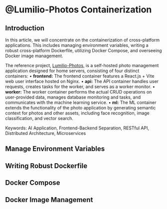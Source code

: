 # @Lumilio-Photos Containerization

## Introduction

In this article, we will concentrate on the containerization of cross-platform applications. This includes managing environment variables, writing a robust cross-platform Dockerfile, utilizing Docker Compose, and overseeing Docker image management.

The reference project, [Lumilio-Photos](https://www.github.com/EdwinZhanCN/Lumilio-Photos), is a self-hosted photo management application designed for home servers, consisting of four distinct containers:
• **frontend:** The frontend container features a React.js + Vite web user interface hosted on Nginx.
• **api:** The API container handles user requests, creates tasks for the worker, and serves as a worker monitor.
• **worker:** The worker container performs the actual CRUD operations on user-provided data, manages database monitoring and tasks, and communicates with the machine learning service.
• **ml:** The ML container extends the functionality of the photo application by generating semantic context for photos and other assets, including face recognition, image classification, and vector search.

Keywords: AI Application, Frontend-Backend Separation, RESTful API, Distributed Architecture, Microservices
## Manage Environment  Variables


## Writing Robust Dockerfile

## Docker Compose

## Docker Image Management

